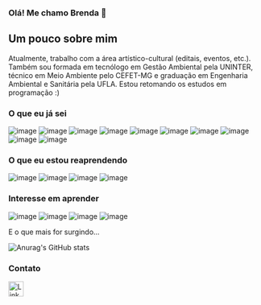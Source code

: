 ### Olá! Me chamo Brenda 👋

## Um pouco sobre mim
Atualmente, trabalho com a área artístico-cultural (editais, eventos, etc.). Também sou formada em tecnólogo em Gestão Ambiental pela UNINTER, técnico em Meio Ambiente pelo CEFET-MG e graduação em Engenharia Ambiental e Sanitária pela UFLA. Estou retomando os estudos em programação :)

### O que eu já sei

![image](https://img.shields.io/badge/Adobe%20Illustrator-FF9A00?style=for-the-badge&logo=adobe%20illustrator&logoColor=white)
![image](https://img.shields.io/badge/Adobe%20Lightroom-31A8FF?style=for-the-badge&logo=Adobe%20Lightroom&logoColor=white)
![image](https://img.shields.io/badge/Adobe%20Photoshop-31A8FF?style=for-the-badge&logo=Adobe%20Photoshop&logoColor=black)
![image](https://img.shields.io/badge/Canva-%2300C4CC.svg?&style=for-the-badge&logo=Canva&logoColor=white)
![image](https://img.shields.io/badge/Airtable-18BFFF?style=for-the-badge&logo=Airtable&logoColor=white)
![image](https://img.shields.io/badge/Microsoft_Excel-217346?style=for-the-badge&logo=microsoft-excel&logoColor=white)
![image](https://img.shields.io/badge/Microsoft_Office-D83B01?style=for-the-badge&logo=microsoft-office&logoColor=white)
![image](https://img.shields.io/badge/Microsoft_PowerPoint-B7472A?style=for-the-badge&logo=microsoft-powerpoint&logoColor=white)
![image](https://img.shields.io/badge/Microsoft_Word-2B579A?style=for-the-badge&logo=microsoft-word&logoColor=white)
![image](https://img.shields.io/badge/Trello-0052CC?style=for-the-badge&logo=trello&logoColor=white)


### O que eu estou reaprendendo

![image](https://img.shields.io/badge/C%2B%2B-00599C?style=for-the-badge&logo=c%2B%2B&logoColor=white)
![image](https://img.shields.io/badge/HTML5-E34F26?style=for-the-badge&logo=html5&logoColor=white)
![image](https://img.shields.io/badge/JavaScript-323330?style=for-the-badge&logo=javascript&logoColor=F7DF1E)
![image](https://img.shields.io/badge/Wordpress-21759B?style=for-the-badge&logo=wordpress&logoColor=white)

### Interesse em aprender
![image](https://img.shields.io/badge/CSS3-1572B6?style=for-the-badge&logo=css3&logoColor=white)
![image](https://img.shields.io/badge/PHP-777BB4?style=for-the-badge&logo=php&logoColor=white)
![image](https://img.shields.io/badge/PLSQL-F80000?style=for-the-badge&logo=oracle&logoColor=black)
![image](https://img.shields.io/badge/Python-FFD43B?style=for-the-badge&logo=python&logoColor=blue)

E o que mais for surgindo...


![Anurag's GitHub stats](https://github-readme-stats.vercel.app/api?username=brendamaiaf&show_icons=true&theme=dracula)

<!-- Projeto principal, se eu quiser colocar. Dps é só mudar o nome para o repositório que eu quero mostrar - dps de repo=
### Projetos
[![Readme Card](https://github-readme-stats.vercel.app/api/pin/?username=brendamaiaf&repo=github-readme-stats)](https://github.com/anuraghazra/github-readme-stats) -->


### Contato
[<img src='https://img.shields.io/badge/LinkedIn-0077B5?style=for-the-badge&logo=linkedin&logoColor=white' alt='LinkeIn' height='30'>](https://www.linkedin.com/in/brenda-maia-franco-91144b78/)
